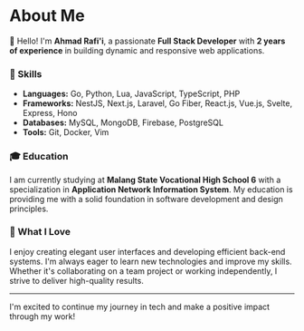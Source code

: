 # About Me

👋 Hello! I'm **Ahmad Rafi'i**, a passionate **Full Stack Developer** with **2 years of experience** in building dynamic and responsive web applications.

### 🚀 Skills
- **Languages:** Go, Python, Lua, JavaScript, TypeScript, PHP
- **Frameworks:** NestJS, Next.js, Laravel, Go Fiber, React.js, Vue.js, Svelte, Express, Hono
- **Databases:** MySQL, MongoDB, Firebase, PostgreSQL
- **Tools:** Git, Docker, Vim

### 🎓 Education
I am currently studying at **Malang State Vocational High School 6** with a specialization in **Application Network Information System**. My education is providing me with a solid foundation in software development and design principles.

### 🌟 What I Love
I enjoy creating elegant user interfaces and developing efficient back-end systems. I'm always eager to learn new technologies and improve my skills. Whether it's collaborating on a team project or working independently, I strive to deliver high-quality results.

---

I'm excited to continue my journey in tech and make a positive impact through my work!
